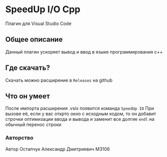 # SpeedUp I/O Cpp
Плагин для Visual Studio Code

## Общее описание
Данный плагин ускоряет вывод и ввод в языке программирования c++

## Где скачать?
Скачать можно расширение в `Releases` на github

## Что он умеет
После импорта расширения .vsix появится команда `SpeedUp IO`
При вызове её, если у вас открто окно с исходным кодом, то он добавит
строчки оптимизации ввода и вывода и заменит все долгие `endl` на обычный перенос строки

### Авторство
Автор Остапчук Александр Дмитриевич M3106